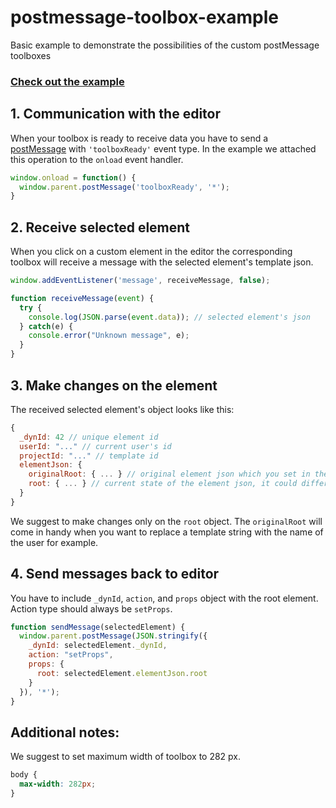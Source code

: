 # postmessage-toolbox-example
Basic example to demonstrate the possibilities of the custom postMessage toolboxes

### [Check out the example](https://edmdesigner.github.io/postmessage-toolbox-example/)

## 1. Communication with the editor

When your toolbox is ready to receive data you have to send a [postMessage](https://developer.mozilla.org/en-US/docs/Web/API/Window/postMessage) with `'toolboxReady'` event type. In the example we attached this operation to the `onload` event handler.

```js
window.onload = function() {
  window.parent.postMessage('toolboxReady', '*');
}
```

## 2. Receive selected element

When you click on a custom element in the editor the corresponding toolbox will receive a message with the selected element's template json.

```js
window.addEventListener('message', receiveMessage, false);

function receiveMessage(event) {
  try {
    console.log(JSON.parse(event.data)); // selected element's json
  } catch(e) {
    console.error("Unknown message", e);
  }
}
```

## 3. Make changes on the element

The received selected element's object looks like this:

```js
{
  _dynId: 42 // unique element id
  userId: "..." // current user's id
  projectId: "..." // template id
  elementJson: {
    originalRoot: { ... } // original element json which you set in the dashboard
    root: { ... } // current state of the element json, it could differ from the originalRoot
  }
}
```
We suggest to make changes only on the `root` object. The `originalRoot` will come in handy when you want to replace a template string with the name of the user for example.

## 4. Send messages back to editor

You have to include `_dynId`, `action`, and `props` object with the root element. Action type should always be `setProps`.

```js
function sendMessage(selectedElement) {
  window.parent.postMessage(JSON.stringify({
    _dynId: selectedElement._dynId,
    action: "setProps",
    props: {
      root: selectedElement.elementJson.root
    }
  }), '*');
}
```

## Additional notes:

We suggest to set maximum width of toolbox to 282 px.
```css
body {
  max-width: 282px;
}
```
